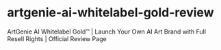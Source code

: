 # artgenie-ai-whitelabel-gold-review
ArtGenie AI Whitelabel Gold™ | Launch Your Own AI Art Brand with Full Resell Rights | Official Review Page
